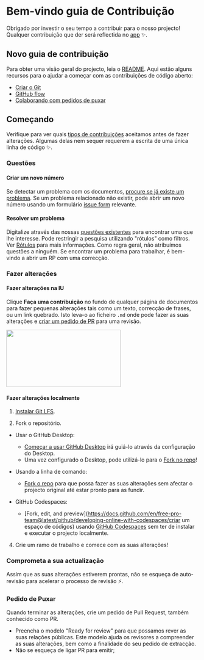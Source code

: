 # Bem-vindo guia de Contribuição <!-- omitir em toc -->

Obrigado por investir o seu tempo a contribuir para o nosso projecto! Qualquer contribuição que der será reflectida no [app](https://github.com/Sthaynny/quiz_car) :sparkles:. 

## Novo guia de contribuição

Para obter uma visão geral do projecto, leia o [README](README.md). Aqui estão alguns recursos para o ajudar a começar com as contribuições de código aberto:

- [Criar o Git](https://docs.github.com/en/get-started/quickstart/set-up-git)
- [GitHub flow](https://docs.github.com/en/get-started/quickstart/github-flow)
- [Colaborando com pedidos de puxar](https://docs.github.com/en/github/collaborating-with-pull-requests)


## Começando

Verifique para ver quais [tipos de contribuições](https://github.com/Sthaynny/quiz_car/blob/main/.github/types-of-contributions.md) aceitamos antes de fazer alterações. Algumas delas nem sequer requerem a escrita de uma única linha de código :sparkles:.

### Questões

#### Criar um novo número

Se detectar um problema com os documentos, [procure se já existe um problema](https://github.com/Sthaynny/quiz_car/issues?q=is%3Aopen). Se um problema relacionado não existir, pode abrir um novo número usando um formulário [issue form](https://github.com/Sthaynny/quiz_car/issues/issues/new/choose) relevante. 

#### Resolver um problema

Digitalize através das nossas [questões existentes](https://github.com/github/docs/issues) para encontrar uma que lhe interesse. Pode restringir a pesquisa utilizando "rótulos" como filtros. Ver [Rótulos](https://github.com/github/docs/blob/main/contributing/how-to-use-labels.md) para mais informações. Como regra geral, não atribuímos questões a ninguém. Se encontrar um problema para trabalhar, é bem-vindo a abrir um RP com uma correcção.

### Fazer alterações

#### Fazer alterações na IU

Clique **Faça uma contribuição** no fundo de qualquer página de documentos para fazer pequenas alterações tais como um texto, correcção de frases, ou um link quebrado. Isto leva-o ao ficheiro `.md` onde pode fazer as suas alterações e [criar um pedido de PR](#pull-request) para uma revisão. 

 <img src="https://user-images.githubusercontent.com/46109133/155049100-b764afe1-d268-44dc-90b3-40a0367d925d.png" width="300" height="150" /> 

#### Fazer alterações localmente

1. [Instalar Git LFS](https://docs.github.com/en/github/managing-large-files/versioning-large-files/installing-git-large-file-storage).

2. Fork o repositório.
- Usar o GitHub Desktop:
  - [Começar a usar GitHub Desktop](https://docs.github.com/en/desktop/installing-and-configuring-github-desktop/getting-started-with-github-desktop) irá guiá-lo através da configuração do Desktop.
  - Uma vez configurado o Desktop, pode utilizá-lo para o [Fork no repo](https://docs.github.com/en/desktop/contributing-and-collaborating-using-github-desktop/cloning-and-forking-repositories-from-github-desktop)!

- Usando a linha de comando:
  - [Fork o repo](https://docs.github.com/en/github/getting-started-with-github/fork-a-repo#fork-an-example-repository) para que possa fazer as suas alterações sem afectar o projecto original até estar pronto para as fundir.

- GitHub Codespaces:
  - [Fork, edit, and preview](https://docs.github.com/en/free-pro-team@latest/github/developing-online-with-codespaces/criar um espaço de códigos) usando [GitHub Codespaces](https://github.com/features/codespaces) sem ter de instalar e executar o projecto localmente.

4. Crie um ramo de trabalho e comece com as suas alterações!

### Comprometa a sua actualização

Assim que as suas alterações estiverem prontas, não se esqueça de auto-revisão para acelerar o processo de revisão :zap:.

### Pedido de Puxar

Quando terminar as alterações, crie um pedido de Pull Request, também conhecido como PR.
- Preencha o modelo "Ready for review" para que possamos rever as suas relações públicas. Este modelo ajuda os revisores a compreender as suas alterações, bem como a finalidade do seu pedido de extracção. 
- Não se esqueça de ligar PR para emitir;
